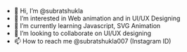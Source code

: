 - 👋 Hi, I’m @subratshukla
- 👀 I’m interested in Web animation and in UI/UX Designing
- 🌱 I’m currently learning Javascript, SVG Animation
- 💞️ I’m looking to collaborate on UI/UX designing
- 📫 How to reach me @subratshukla007 (Instagram ID)

<!---
subratshukla/subratshukla is a ✨ special ✨ repository because its `README.md` (this file) appears on your GitHub profile.
You can click the Preview link to take a look at your changes.
--->
